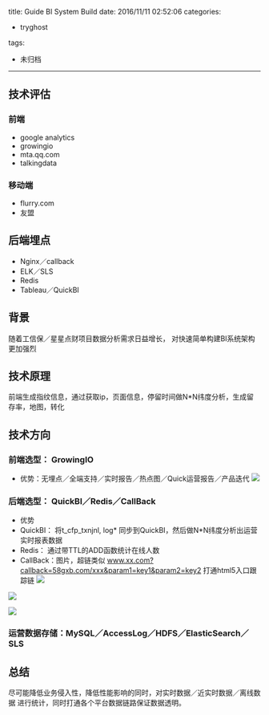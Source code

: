 title: Guide BI System Build
date: 2016/11/11 02:52:06
categories:
 - tryghost

tags:
 - 未归档 



---

## 技术评估
### 前端
* google analytics
* growingio
* mta.qq.com
* talkingdata
### 移动端
* flurry.com
* 友盟

## 后端埋点
* Nginx／callback
* ELK／SLS
* Redis
* Tableau／QuickBI

## 背景
  随着工信保／星星点财项目数据分析需求日益增长， 对快速简单构建BI系统架构更加强烈
## 技术原理
  前端生成指纹信息，通过获取ip，页面信息，停留时间做N*N纬度分析，生成留存率，地图，转化
## 技术方向
### 前端选型： GrowingIO
* 优势：无埋点／全端支持／实时报告／热点图／Quick运营报告／产品迭代
![](https://dn-zuoyun.qbox.me/image/6/34/a3688bd82ba1c1823464d64cf4e2c.png)
### 后端选型： QuickBI／Redis／CallBack
* 优势
 * QuickBI： 将t_cfp_txnjnl, log* 同步到QuickBI，然后做N*N纬度分析出运营实时报表数据
 * Redis： 通过带TTL的ADD函数统计在线人数
 * CallBack：图片，超链类似 www.xx.com?callback=58gxb.com/xxx&param1=key1&param2=key2 打通html5入口跟踪链
![](https://dn-zuoyun.qbox.me/image/8/5c/14aba83a009af09b8064140ee550a.png)

![](https://dn-zuoyun.qbox.me/image/2/99/26efb7f8b24feb1cc8921e8db59d1.png)

![](https://dn-zuoyun.qbox.me/image/3/d8/aae26455910361b7d7b4542e34edb.png)

### 运营数据存储：MySQL／AccessLog／HDFS／ElasticSearch／SLS
## 总结
  尽可能降低业务侵入性，降低性能影响的同时，对实时数据／近实时数据／离线数据 进行统计，同时打通各个平台数据链路保证数据透明。








